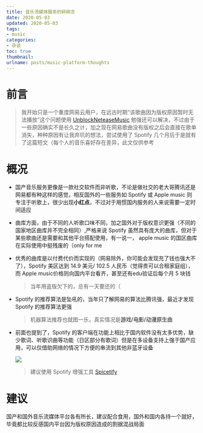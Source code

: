 ```yaml
---
title: 音乐流媒体服务的碎碎念
date: 2020-05-03
updated: 2020-05-03
tags: 
- music
categories: 
- 杂谈
toc: true
thumbnail:
urlname: posts/music-platform-thoughts
---
```

# 前言

> 我开始只是一个重度网易云用户，在远古时期“该歌曲因为版权原因暂时无法播放”这个问题使用 [UnblockNeteaseMusic](https://github.com/nondanee/UnblockNeteaseMusic) 勉强还可以解决，不过由于一些原因确实不是长久之计，加之现在网易歌曲没有版权之后会直接在歌单消失，种种原因有让我弃坑的想法，尝试使用了 Spotify 几个月后于是就有了这篇短文（每个人的音乐喜好存在差异，此文仅供参考
<!-- more -->
# 概况

- 国产音乐服务更像是一款社交软件而非听歌，不论是做社交的老大哥腾讯还是网易都有种这样的感觉，相反国外的一些服务如 Spotify 或 Apple music 则专注于听歌上，很少出现**小红点**，不过对于用惯国内服务的人来说需要一定时间适应

- 曲库方面，由于不同的人听歌口味不同，加之国外对于版权意识更强（不同的国家地区曲库并不完全相同）,严格来说 Spotify 虽然具有庞大的曲库，但对于某些歌曲还是需要和其他平台搭配使用，有一说一， apple music 的国区曲库在实际使用中挺残废的（only for me

- 优秀的曲库是以付费代价而实现的（网易除外，你可能会发现充了钱也强大不了），Spotify 美区达到 14.9 美元/ 102.5 人民币（觉得贵可以合租家庭组），而 Apple music价格则向国内平台看齐，甚至还有edu验证后每个月 5 块钱

  > 当年用盗版欠下的，总有一天要还的（

- Spotify 的推荐算法是坠吼的，当年只了解网易的算法比腾讯强，最近才发现 Spotify 的推荐算法更强

  > 机器算法推荐也就图一乐，真实情况是**游戏/电影/动漫原生曲**

- 前面也提到了，Spotify 的客户端在功能上相比于国内软件没有太多优势，缺少歌词、听歌识曲等功能（日区部分有歌词）但是在多设备支持上强于国产应用，可以仅借助网络的情况下方便的串流到其他非蓝牙设备

  ![](https://cdn.jsdelivr.net/gh/Diffumist/diffumist.github.io@master/img/old/ed1ceab8016b4.png)
   > 建议使用 Spotify 增强工具 [Spicetify](https://github.com/khanhas/spicetify-cli) 

# 建议

国产和国外音乐流媒体平台各有所长，建议配合食用，国外和国内各持一个就好，毕竟都比较反感国内平台因为版权原因造成的割据混战局面
